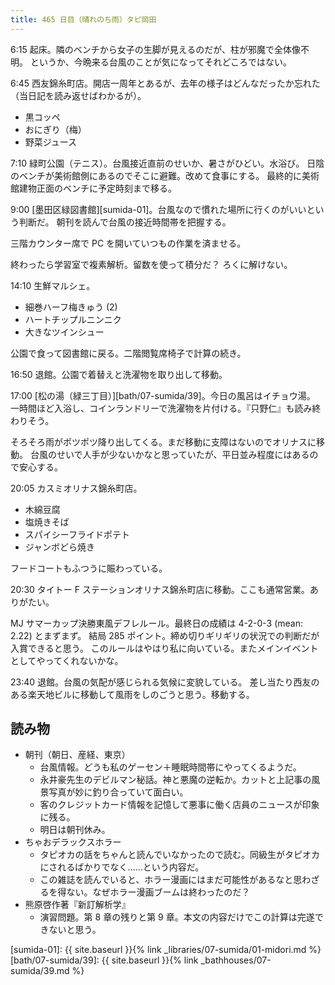 ```yaml
---
title: 465 日目（晴れのち雨）タピ岡田
---
```


6:15 起床。隣のベンチから女子の生脚が見えるのだが、柱が邪魔で全体像不明。
というか、今晩来る台風のことが気になってそれどころではない。

6:45 西友錦糸町店。開店一周年とあるが、去年の様子はどんなだったか忘れた（当日記を読み返せばわかるが）。

* 黒コッペ
* おにぎり（梅）
* 野菜ジュース

7:10 緑町公園（テニス）。台風接近直前のせいか、暑さがひどい。水浴び。
日陰のベンチが美術館側にあるのでそこに避難。改めて食事にする。
最終的に美術館建物正面のベンチに予定時刻まで移る。

9:00 [墨田区緑図書館][sumida-01]。台風なので慣れた場所に行くのがいいという判断だ。
朝刊を読んで台風の接近時間帯を把握する。

三階カウンター席で PC を開いていつもの作業を済ませる。

終わったら学習室で複素解析。留数を使って積分だ？ ろくに解けない。

14:10 生鮮マルシェ。

* 細巻ハーフ梅きゅう (2)
* ハートチップルニンニク
* 大きなツインシュー

公園で食って図書館に戻る。二階閲覧席椅子で計算の続き。

16:50 退館。公園で着替えと洗濯物を取り出して移動。

17:00 [松の湯（緑三丁目）][bath/07-sumida/39]。今日の風呂はイチョウ湯。
一時間ほど入浴し、コインランドリーで洗濯物を片付ける。『只野仁』も読み終わりそう。

そろそろ雨がポツポツ降り出してくる。まだ移動に支障はないのでオリナスに移動。
台風のせいで人手が少ないかなと思っていたが、平日並み程度にはあるので安心する。

20:05 カスミオリナス錦糸町店。

* 木綿豆腐
* 塩焼きそば
* スパイシーフライドポテト
* ジャンボどら焼き

フードコートもふつうに賑わっている。

20:30 タイトー F ステーションオリナス錦糸町店に移動。ここも通常営業。ありがたい。

MJ サマーカップ決勝東風デフレルール。最終日の成績は 4-2-0-3 (mean: 2.22) とまずまず。
結局 285 ポイント。締め切りギリギリの状況での判断だが入賞できると思う。
このルールはやはり私に向いている。またメインイベントとしてやってくれないかな。

23:40 退館。台風の気配が感じられる気候に変貌している。
差し当たり西友のある楽天地ビルに移動して風雨をしのごうと思う。移動する。

## 読み物

* 朝刊（朝日、産経、東京）
  * 台風情報。どうも私のゲーセン＋睡眠時間帯にやってくるようだ。
  * 永井豪先生のデビルマン秘話。神と悪魔の逆転か。カットと上記事の風景写真が妙に釣り合っていて面白い。
  * 客のクレジットカード情報を記憶して悪事に働く店員のニュースが印象に残る。
  * 明日は朝刊休み。
* ちゃおデラックスホラー
  * タピオカの話をちゃんと読んでいなかったので読む。同級生がタピオカにされるばかりでなく……という内容だ。
  * この雑誌を読んでいると、ホラー漫画にはまだ可能性があるなと思わざるを得ない。なぜホラー漫画ブームは終わったのだ？
* 熊原啓作著『新訂解析学』
  * 演習問題。第 8 章の残りと第 9 章。本文の内容だけでこの計算は完遂できないと思う。

[sumida-01]: {{ site.baseurl }}{% link _libraries/07-sumida/01-midori.md %}
[bath/07-sumida/39]: {{ site.baseurl }}{% link _bathhouses/07-sumida/39.md %}
